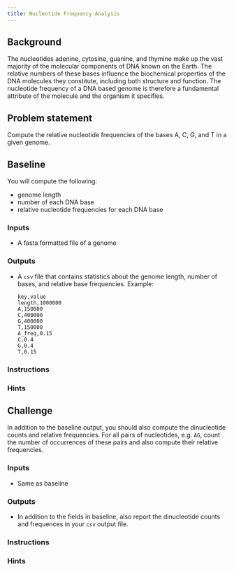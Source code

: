 ```yaml
---
title: Nucleotide Frequency Analysis
---
```


## Background

The nucleotides adenine, cytosine, guanine, and thymine make up the vast majority
of the molecular components of DNA known on the Earth. The relative numbers of
these bases influence the biochemical properties of the DNA molecules they
constitute, including both structure and function. The nucleotide frequency of a
DNA based genome is therefore a fundamental attribute of the molecule and the
organism it specifies.

## Problem statement

Compute the relative nucleotide frequencies of the bases A, C, G, and T in a
given genome.

## Baseline

You will compute the following:

* genome length
* number of each DNA base
* relative nucleotide frequencies for each DNA base

### Inputs

* A fasta formatted file of a genome

### Outputs

* A `csv` file that contains statistics about the genome length, number of bases,
  and relative base frequencies. Example:

  ```
  key,value
  length,1000000
  A,150000
  C,400000
  G,400000
  T,150000
  A_freq,0.15
  C,0.4
  G,0.4
  T,0.15
  ```

### Instructions

### Hints

## Challenge

In addition to the baseline output, you should also compute the dinucleotide
counts and relative frequencies. For all pairs of nucleotides, e.g. `AG`, count
the number of occurrences of these pairs and also compute their relative
frequencies.

### Inputs

* Same as baseline

### Outputs

* In addition to the fields in baseline, also report the dinucleotide counts and
  frequences in your `csv` output file.

### Instructions

### Hints
